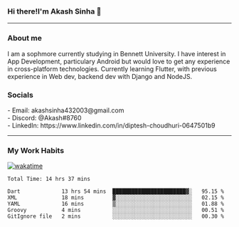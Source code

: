 <h3>Hi there!I'm Akash Sinha 👋</h3>

--- 

<h3>About me</h3>
I am a sophmore currently studying in Bennett University. I have interest in App Development, particulary Android but would love to get any experience in cross-platform technologies. Currently learning Flutter, with previous experience in Web dev, backend dev with Django and NodeJS.

<h3>Socials</h3>
 - Email: akashsinha432003@gmail.com<br>
 - Discord: @Akash#8760<br>
 - LinkedIn: https://www.linkedin.com/in/diptesh-choudhuri-0647501b9<br>


---

<h3>My Work Habits</h3>

[![wakatime](https://wakatime.com/badge/user/938b2951-49cf-4810-9b9e-c17cde3d3343.svg)](https://wakatime.com/@938b2951-49cf-4810-9b9e-c17cde3d3343)

<!--START_SECTION:waka-->

```text
Total Time: 14 hrs 37 mins

Dart             13 hrs 54 mins  ███████████████████████▓░   95.15 %
XML              18 mins         ▓░░░░░░░░░░░░░░░░░░░░░░░░   02.15 %
YAML             16 mins         ▒░░░░░░░░░░░░░░░░░░░░░░░░   01.88 %
Groovy           4 mins          ░░░░░░░░░░░░░░░░░░░░░░░░░   00.51 %
GitIgnore file   2 mins          ░░░░░░░░░░░░░░░░░░░░░░░░░   00.30 %
```

<!--END_SECTION:waka-->

